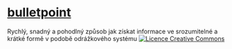 # <a href="https://www.bulletpoint.cz">bulletpoint</a>
Rychlý, snadný a pohodlný způsob jak získat informace ve srozumitelné a krátké formě v podobě odrážkového systému
<a rel="license" href="http://creativecommons.org/licenses/by-sa/4.0/"><img alt="Licence Creative Commons" style="border-width:0" src="https://i.creativecommons.org/l/by-sa/4.0/88x31.png" /></a>
</br>
